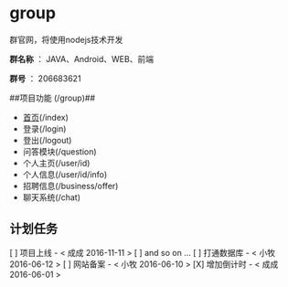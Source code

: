 group
=====

群官网，将使用nodejs技术开发

**群名称** ： JAVA、Android、WEB、前端

**群号** ： 206683621

##项目功能 (/group)##

- [首页][1](/index)
- 登录(/login)
- 登出(/logout)
- 问答模块(/question)
- 个人主页(/user/id)
- 个人信息(/user/id/info)
- 招聘信息(/business/offer)
- 聊天系统(/chat)

## 计划任务 ##
[ ] 项目上线   - < 成成  2016-11-11 >
[ ] and so on ...
[ ] 打通数据库 - < 小牧  2016-06-12 >
[ ] 网站备案   - < 小牧  2016-06-10 >
[X] 增加倒计时 - < 成成  2016-06-01 >

[1]:http://112.74.126.133/